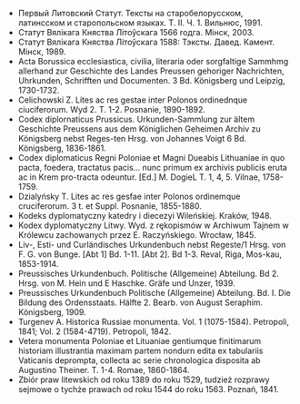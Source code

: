 * Первый Литoвский Статут. Тексты на старобелорусском, латинсском и старопольском языках. Т. II. Ч. 1. Вильнюс, 1991. 
* Статут Вялікага Княства Літоўскага 1566 rодга. Мінск, 2003. 
* Статут Вялікага Княства Літоўскага 1588: Тэксты. Давед. Камент. Мінск, 1989. 
* Acta Borussica ecclesiastica, civilia, literaria oder sorgfaltige Sammhmg allerhand zur Geschichte des Landes Preussen gehoriger Nachrichten, Uhrkundеn, Schrifften und Documenten. 3 Bd. Königsberg und Leipzig, 1730-1732. 
* Celichowski Z. Lites ac res geѕtae inter Polonos ordinednque ciuciferorum. Wyd 2. Т. 1-2. Poѕnanie, 1890-1892. 
* Codex diplornaticus Prussicus. Urkunden-Sammlung zur ältem Geschichte Preussens aus dem Königlichen Geheimen Archiv zu Königsberg nebst Reges-ten Hrsg. von Johannes Voigt 6 Bd. Königsberg, 1836-1861. 
* Codex diplomaticus Regni Poloniae et Magni Dueabis Lithuaniae in quo pacta, foedera, tractatus pacis... nunc primum ex archivis publicis eruta ac in Krem pro-tracta odeuntur. [Ed.] M. DogieL T. 1, 4, 5. Vilnae, 1758-1759. 
* Dzialyńsky Т. Lites ac res gesfae inter Polonos ordinemque cruciferorum. 3 t. et Suppl. Posnanie, 1855-1880. 
* Kodeks dyplomatyczny katedry i diecezyi Wileńskiej. Kraków, 1948. 
* Kodex dyplomatyczny Litwy. Wyd. z rękopismów w Archiwum Tajnem w Królewcu zachowanych przez E. Raczyńskiego. Wrocław, 1845.
* Liv-, Esti- und Curländisches Urkundenbuch nebst Regeste/1 Hrsg. von F. G. von Bunge. [Abt 1] Bd. 1-11. [Abt 2]. Bd 1-3. Reval, Riga, Mos-kau, 1853-1914.
* Preussisches Urkundenbuch. Politische (Allgemeine) Abteilung. Bd 2. Hrsg. von M. Hein und E Haschke. Gräfe und Unzer, 1939. 
* Preussisches Urkundenbuch Politische (Allgemeine) Abteilung. Bd. I. Die Bildung des Ordensstaats. Hälfte 2. Bearb. von August Seraphim. Königsberg, 1909. 
* Turgenev A. Historica Russiae monumenta. Vol. 1 (1075-1584). Petropoli, 1841; Vol. 2 (1584-4719). Petropoli, 1842.
* Vetera monumenta Poloniae et Lituaniae gentiumque finitimarum historiam illustrantia maximam partem nondurn edita ex tabulariis Vaticanis deprompta, collecta ac serie chronologica disposita ab Augustino Theiner. T. 1-4. Romae, 1860-1864. 
* Zbiór praw litewskich od roku 1389 do roku 1529, tudzież rozprawy sejmowe o tychże prawach od roku 1544 do roku 1563. Poznań, 1841. 
